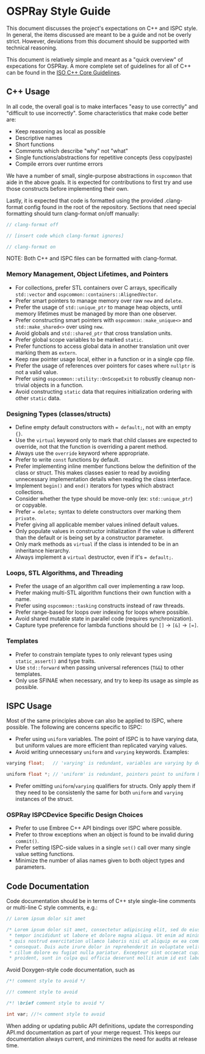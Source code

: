 # OSPRay Style Guide

This document discusses the project's expectations on C++ and ISPC style. In
general, the items discussed are meant to be a guide and not be overly strict.
However, deviations from this document should be supported with technical
reasoning.

This document is relatively simple and meant as a "quick overview" of
expecations for OSPRay. A more complete set of guidelines for all of C++ can
be found in the [ISO C++ Core Guidelines](https://github.com/isocpp/CppCoreGuidelines/blob/master/CppCoreGuidelines.md).

## C++ Usage

In all code, the overall goal is to make interfaces "easy to use correctly" and
"difficult to use incorrectly". Some characteristics that make code better are:

- Keep reasoning as local as possible
- Descriptive names
- Short functions
- Comments which describe "why" not "what"
- Single functions/abstractions for repetitive concepts (less copy/paste)
- Compile errors over runtime errors

We have a number of small, single-purpose abstractions in `ospcommon` that aide
in the above goals. It is expected for contributions to first try and use those
constructs before implementing their own.

Lastly, it is expected that code is formatted using the provided .clang-format
config found in the root of the repository. Sections that need special
formatting should turn clang-format on/off manually:

```cpp
// clang-format off

// [insert code which clang-format ignores]

// clang-format on
```

NOTE: Both C++ and ISPC files can be formatted with clang-format.

### Memory Management, Object Lifetimes, and Pointers

- For collections, prefer STL containers over C arrays, specifically
  `std::vector` and `ospcommon::containers::AlignedVector`.
- Prefer smart pointers to manage memory over raw `new` and `delete`.
- Prefer the usage of `std::unique_ptr` to manage heap objects, until memory
  lifetimes must be managed by more than one observer.
- Prefer constructing smart pointers with `ospcommon::make_unique<>` and
  `std::make_shared<>` over using `new`.
- Avoid globals and `std::shared_ptr` that cross translation units.
- Prefer global scope variables to be marked `static`.
- Prefer functions to access global data in another translation unit over
  marking them as `extern`.
- Keep raw pointer usage local, either in a function or in a single cpp file.
- Prefer the usage of references over pointers for cases where `nullptr` is not
  a valid value.
- Prefer using `ospcommon::utility::OnScopeExit` to robustly cleanup non-trivial
  objects in a function.
- Avoid constructing `static` data that requires initialization ordering with
  other `static` data.

### Designing Types (classes/structs)

- Define empty default constructors with `= default;`, not with an empty `{}`.
- Use the `virtual` keyword only to mark that child classes are expected to
  override, not that the function is overriding a parent method.
- Always use the `override` keyword where appropriate.
- Prefer to write `const` functions by default.
- Prefer implementing inline member functions below the definition of the class
  or struct. This makes classes easier to read by avoiding unnecessary
  implementation details when reading the class interface.
- Implement `begin()` and `end()` iterators for types which abstract
  collections.
- Consider whether the type should be move-only (ex: `std::unique_ptr`) or
  copyable.
- Prefer `= delete;` syntax to delete constructors over marking them `private`.
- Prefer giving all applicable member values inlined default values.
- Only populate values in constructor initialization if the value is different
  than the default or is being set by a constructor parameter.
- Only mark methods as `virtual` if the class is intended to be in an
  inheritance hierarchy.
- Always implement a `virtual` destructor, even if it's `= default;`.

### Loops, STL Algorithms, and Threading

- Prefer the usage of an algorithm call over implementing a raw loop.
- Prefer making multi-STL algorithm functions their own function with a name.
- Prefer using `ospcommon::tasking` constructs instead of raw threads.
- Prefer range-based for loops over indexing for loops where possible.
- Avoid shared mutable state in parallel code (requires synchronization).
- Capture type preference for lambda functions should be `[]` -> `[&]` -> `[=]`.

### Templates

- Prefer to constrain template types to only relevant types using
  `static_assert()` and type traits.
- Use `std::forward` when passing universal references (`T&&`) to other
  templates.
- Only use SFINAE when necessary, and try to keep its usage as simple as
  possible.

## ISPC Usage

Most of the same principles above can also be applied to ISPC, where possible.
The following are concerns specific to ISPC:

- Prefer using `uniform` variables. The point of ISPC is to have varying data,
  but uniform values are more efficient than replicated varying values.
- Avoid writing unnecessary `uniform` and `varying` keywords. Examples:
```cpp
varying float;   // 'varying' is redundant, variables are varying by default

uniform float *; // 'uniform' is redundant, pointers point to uniform by default
```
- Prefer omitting `uniform`/`varying` qualifiers for structs. Only apply them
  if they need to be consistenly the same for both `uniform` and `varying`
  instances of the struct.

### OSPRay ISPCDevice Specific Design Choices

- Prefer to use Embree C++ API bindings over ISPC where possible.
- Prefer to throw exceptions when an object is found to be invalid during
  `commit()`.
- Prefer setting ISPC-side values in a single `set()` call over many single
  value setting functions.
- Minimize the number of alias names given to both object types and
  parameters.

## Code Documentation

Code documentation should be in terms of C++ style single-line comments or
multi-line C style comments, e.g.:

```cpp
// Lorem ipsum dolor sit amet

/* Lorem ipsum dolor sit amet, consectetur adipiscing elit, sed do eiusmod
 * tempor incididunt ut labore et dolore magna aliqua. Ut enim ad minim veniam,
 * quis nostrud exercitation ullamco laboris nisi ut aliquip ex ea commodo
 * consequat. Duis aute irure dolor in reprehenderit in voluptate velit esse
 * cillum dolore eu fugiat nulla pariatur. Excepteur sint occaecat cupidatat non
 * proident, sunt in culpa qui officia deserunt mollit anim id est laborum. */
```

Avoid Doxygen-style code documentation, such as

```cpp
/*! comment style to avoid */

//! comment style to avoid

/*! \brief comment style to avoid */

int var; //!< comment style to avoid
```

When adding or updating public API definitions, update the corresponding API.md
documentation as part of your merge request. This keeps our documentation always
current, and minimizes the need for audits at release time.
